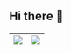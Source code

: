 ## Hi there 👋


| <img src="https://github-readme-stats.vercel.app/api?username=game1024&hide_title=true&hide_border=true"> | <img src="https://github-readme-stats.vercel.app/api/top-langs/?username=game1024&layout=compact&hide_border=true"> |
|--|--|

<!--
**game1024/game1024** is a ✨ _special_ ✨ repository because its `README.md` (this file) appears on your GitHub profile.

Here are some ideas to get you started:

- 🔭 I’m currently working on ...
- 🌱 I’m currently learning ...
- 👯 I’m looking to collaborate on ...
- 🤔 I’m looking for help with ...
- 💬 Ask me about ...
- 📫 How to reach me: ...
- 😄 Pronouns: ...
- ⚡ Fun fact: ...
-->
